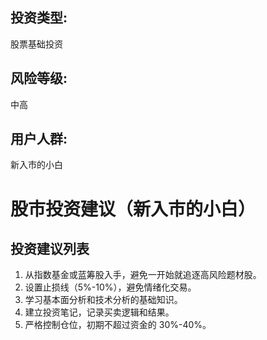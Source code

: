 
## 投资类型:
股票基础投资
## 风险等级: 
中高
## 用户人群: 
新入市的小白


# 股市投资建议（新入市的小白）

## 投资建议列表
1. 从指数基金或蓝筹股入手，避免一开始就追逐高风险题材股。
2. 设置止损线（5%-10%），避免情绪化交易。
3. 学习基本面分析和技术分析的基础知识。
4. 建立投资笔记，记录买卖逻辑和结果。
5. 严格控制仓位，初期不超过资金的 30%-40%。  
